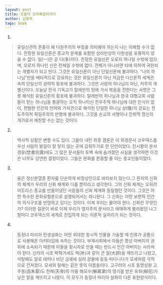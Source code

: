 ```yaml
---
layout: post
title: 도올의 도마복음이야기
author: 김용옥
tags: book
---
```


1. 
> 유일신관의 존중이 왜 다원주의의 부정을 의미해야 하는지 나는 이해할 수가 없다. 진정한 유일신론은 종교적 문제를 포함한 삼라만상의 다원성을 포용하지 않을 수 없다. 일(一)은 곧 다(多)이다. 진정한 유일신은 오로지 하나일 수밖에 없으며, 오로지 하나인 신은 전체일 수밖에 없다. 전체가 아니라면 타에 의하여 국한되는 개별자가 되고 만다. 그것은 유일신론이 아닌 단일신론에 불과하다. “나의 하나님”만을 배타적으로 강요하는 것은 유일신론이 아닌 저급한 다신론적 세계관 속의 단일신의 권력적 횡포에 불과하다. 그것은 사랑의 하나님이 아닌, 저주의 개별신이다. 오늘날 한국 기독교가 탈레반의 땅에 가서 복음을 전한다는 사명은 그릇 해석된 유일신론의 횡포에 불과하다. 탈레반의 하나님과 한국 대형교회 사람들이 믿는 하나님을 통괄하는 오직 하나이신 전우주적 하나님에 대한 인식이 없이, 편협한 인간의 언어와 가치관으로 해석된 단일한 하나님 상(像)의 강요는 전도주의적 획일주의의 만행에 불과하다. 그것을 순교의 사명이나 진취적 정신의 개가로서 예찬할 수는 없는 것이다.
 
2. 
> 역사적 상황은 변할 수도 있다. 그들이 내린 최종 결론은 이 외경문서 코우덱스를 우선 사람의 발길이 잘 닿지 않는 곳에 감춰두기로 한 단안이었다. 진시황의 분서갱유(焚書坑儒)에도 그 많은 문서들이 토벽 속에 숨겨졌던 사실을 생각하면 이것은 너무도 당연한 결정이었다. 그들은 문화를 존중할 줄 아는 종교인들이었다.
 
3. 
> 융은 정신분열증 환자를 단순하게 비정상인으로 바라보지 않는다.그 환자의 신화의 체계가 우리의 신화 체계와 다를 뿐이라고 생각한다. 그의 신화 체계는 오히려 미트라스 종교를 만들어냈던 사람들의 신화 체계와 동일했던 것이다. 그것은 어떤 특수한 문화유형론으로 설명되어서는 아니된다. 그 신화는 어떤 보편적 인간의 의식구조를 반영하고 있다는 것이다. 이제 우리는 물어야 한다. 신화란 무엇인가? 이러한 질문이 바로 이제 우리가 영지주의 문서라고 애매하게 불러왔던 나그함마디 코우덱스의 세계로 진입하게 되는 이론적 실마리가 되는 것이다.
 
4. 
> 동정녀 마리아 탄생설화는 어떤 위대한 창시적 인물을 기술할 때 인류가 공통으로 사용해온 아키타입에 속하는 것이다. 부계사회에서 아들은 항상 아버지의 권위에 소속되기 때문에 아들을 창시자로 만들 때는 반드시 인간 아버지는 사라져야 한다. 신라의 시조 박혁거세도 박(朴)과 같이 큰 알(大卵)을 깨뜨리고 나왔고, 석탈해도 알로 태어나 비단 금궤에 실려 강물에 둥둥 떠다니다가 모세처럼 극적으로 건져졌다. 모세와 탈해는 같은 뜻의 이름들이다. 고구려의 시조 동명성왕 고주몽(高朱蒙)도 천제(天帝)의 아들 해모수(解慕漱)의 영기를 받은 유화(柳花)가 낳은 알을 깨뜨리고 나왔다. 이 모두가 동정녀 마리아 설화의 다른 표현양식이다.